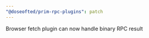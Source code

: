 ```yaml
---
"@doseofted/prim-rpc-plugins": patch
---
```


Browser fetch plugin can now handle binary RPC result
